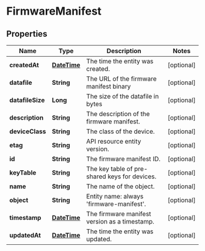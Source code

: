
# FirmwareManifest

## Properties
Name | Type | Description | Notes
------------ | ------------- | ------------- | -------------
**createdAt** | [**DateTime**](DateTime.md) | The time the entity was created. |  [optional]
**datafile** | **String** | The URL of the firmware manifest binary |  [optional]
**datafileSize** | **Long** | The size of the datafile in bytes |  [optional]
**description** | **String** | The description of the firmware manifest. |  [optional]
**deviceClass** | **String** | The class of the device. |  [optional]
**etag** | **String** | API resource entity version. |  [optional]
**id** | **String** | The firmware manifest ID. |  [optional]
**keyTable** | **String** | The key table of pre-shared keys for devices. |  [optional]
**name** | **String** | The name of the object. |  [optional]
**object** | **String** | Entity name: always &#39;firmware-manifest&#39;. |  [optional]
**timestamp** | [**DateTime**](DateTime.md) | The firmware manifest version as a timestamp. |  [optional]
**updatedAt** | [**DateTime**](DateTime.md) | The time the entity was updated. |  [optional]



